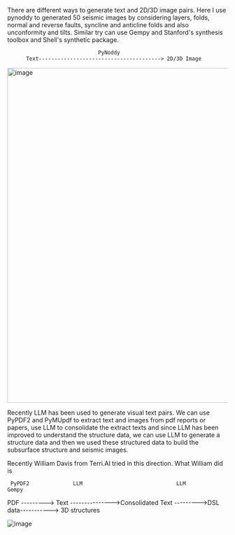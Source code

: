 There are different ways to generate text and 2D/3D image pairs.
Here I use pynoddy to generated 50 seismic images by considering layers, folds, normal and reverse faults, syncline and anticline folds and also unconformity and tilts. Similar try can use Gempy and Stanford's synthesis toolbox and Shell's synthetic package.



                                 PyNoddy
          Text---------------------------------------> 2D/3D Image


<img width="766" alt="image" src="https://github.com/user-attachments/assets/a76a63c2-26a3-4970-afee-6ea18049cc2c" />

Recently LLM has been used to generate visual text pairs. We can use PyPDF2 and PyMUpdf to extract text and images from pdf reports or papers, use LLM to consolidate the extract texts and since LLM has been improved to understand the structure data, we can use LLM to generate a structure data and then we used these structured data to build the subsurface structure and seismic images.

Recently William Davis from Terri.AI tried in this direction. What William did is

     PyPDF2              LLM                              LLM              Gempy
PDF ---------> Text --------------->Consolidated Text --------->DSL data-----------> 3D structures

![image](https://github.com/user-attachments/assets/a0fa775a-8e06-43f3-b13f-5451ad93b9d4)
